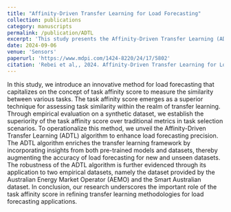 ```yaml
---
title: "Affinity-Driven Transfer Learning for Load Forecasting"
collection: publications
category: manuscripts
permalink: /publication/ADTL
excerpt: 'This study presents the Affinity-Driven Transfer Learning (ADTL) algorithm, which uses a task affinity score to improve load forecasting accuracy by enhancing task selection within transfer learning, validated on both synthetic and real-world energy datasets.'
date: 2024-09-06
venue: 'Sensors'
paperurl: 'https://www.mdpi.com/1424-8220/24/17/5802'
citation: 'Rebei et al,, 2024. Affinity-Driven Transfer Learning for Load Forecasting. <i>Sensors</i>, 24(17), p.5802.'
---
```


In this study, we introduce an innovative method for load forecasting that capitalizes on the concept of task affinity score to measure the similarity between various tasks. The task affinity score emerges as a superior technique for assessing task similarity within the realm of transfer learning. Through empirical evaluation on a synthetic dataset, we establish the superiority of the task affinity score over traditional metrics in task selection scenarios. To operationalize this method, we unveil the Affinity-Driven Transfer Learning (ADTL) algorithm to enhance load forecasting precision. The ADTL algorithm enriches the transfer learning framework by incorporating insights from both pre-trained models and datasets, thereby augmenting the accuracy of load forecasting for new and unseen datasets. The robustness of the ADTL algorithm is further evidenced through its application to two empirical datasets, namely the dataset provided by the Australian Energy Market Operator (AEMO) and the Smart Australian dataset. In conclusion, our research underscores the important role of the task affinity score in refining transfer learning methodologies for load forecasting applications.
